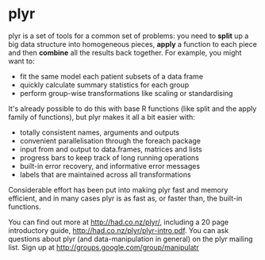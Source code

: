 # plyr

plyr is a set of tools for a common set of problems: you need to __split__ up a big data structure into homogeneous pieces, __apply__ a function to each piece and then __combine__ all the results back together. For example, you might want to:

  * fit the same model each patient subsets of a data frame
  * quickly calculate summary statistics for each group
  * perform group-wise transformations like scaling or standardising

It's already possible to do this with base R functions (like split and the apply family of functions), but plyr makes it all a bit easier with:

  * totally consistent names, arguments and outputs
  * convenient parallelisation through the foreach package
  * input from and output to data.frames, matrices and lists
  * progress bars to keep track of long running operations
  * built-in error recovery, and informative error messages
  * labels that are maintained across all transformations

Considerable effort has been put into making plyr fast and memory efficient, and in many cases plyr is as fast as, or faster than, the built-in functions.

You can find out more at http://had.co.nz/plyr/, including a 20 page introductory guide, http://had.co.nz/plyr/plyr-intro.pdf.  You can ask questions about plyr (and data-manipulation in general) on the plyr mailing list. Sign up at http://groups.google.com/group/manipulatr
